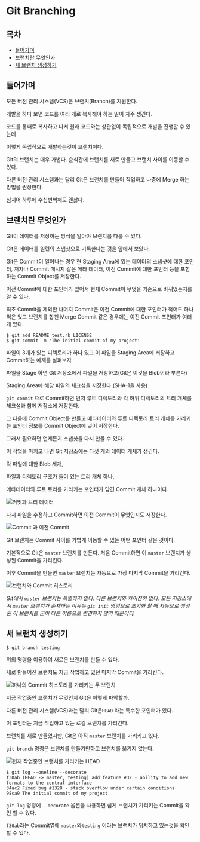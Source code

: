 # Git Branching



## 목차

- [들어가며](#들어가며)
- [브랜치란 무엇인가](#브랜치란-무엇인가)
- [새 브랜치 생성하기](#새-브랜치-생성하기)



## 들어가며

모든 버전 관리 시스템(VCS)은 브랜치(Branch)를 지원한다.

개발을 하다 보면 코드를 여러 개로 복사해야 하는 일이 자주 생긴다.

코드를 통째로 복사하고 나서 원래 코드와는 상관없이 독립적으로 개발을 진행할 수 있는데

이렇게 독립적으로 개발하는것이 브랜치이다.

Git의 브랜치는 매우 가볍다. 순식간에 브랜치를 새로 만들고 브랜치 사이를 이동할 수 있다.

다른 버전 관리 시스템과는 달리 Git은 브랜치를 만들어 작업하고 나중에 Merge 하는 방법을 권장한다.

심지어 하루에 수십번씩해도 괜찮다.



## 브랜치란 무엇인가

Git이 데이터를 저장하는 방식을 알아야 브랜치를 다룰 수 있다.

Git은 데이터를 일련의 스냅샷으로 기록한다는 것을 앞에서 보았다.

Git은 Commit이 일어나는 경우 현 Staging Area에 있는 데이터의 스냅샷에 대한 포인터, 저자나 Commit 메시지 같은 메타 데이터, 이전 Commit에 대한 포인터 등을 포함하는 Commit Object를 저장한다.

이전 Commit에 대한 포인터가 있어서 현재 Commit이 무엇을 기준으로 바뀌었는지를 알 수 있다.

최초 Commit을 제외한 나머지 Commit은 이전 Commit에 대한 포인터가 적어도 하나씩은 있고
브랜치를 합친 Merge Commit 같은 경우에는 이전 Commit 포인터가 여러개 있다.



```
$ git add README test.rb LICENSE
$ git commit -m 'The initial commit of my project'
```

파일이 3개가 있는 디렉토리가 하나 있고 이 파일을 Staging Area에 저장하고 Commit하는 예제를 살펴보자

파일을 Stage 하면 Git 저장소에서 파일을 저장하고(Git은 이것을 Blob이라 부른다)

Staging Area에 해당 파일의 체크섬을 저장한다.(SHA-1을 사용)



``git commit`` 으로 Commit하면 먼저 루트 디렉토리와 각 하위 디렉토리의 트리 개체를 체크섬과 함께 저장소에 저장한다.

그 다음에 Commit Object를 만들고 메타데이터와 루트 디렉토리 트리 개체를 가리키는 포인터 정보를
Commit Object에 넣어 저장한다.

그래서 필요하면 언제든지 스냅샷을 다시 만들 수 있다.



이 작업을 마치고 나면 Git 저장소에는 다섯 개의 데이터 개체가 생긴다.

각 파일에 대한 Blob 세개,

파일과 디렉토리 구조가 들어 있는 트리 개체 하나,

메타데이터와 루트 트리를 가리키는 포인터가 담긴 Commit 개체 하나이다.

![커밋과 트리 데이터](https://git-scm.com/book/en/v2/images/commit-and-tree.png)

다시 파일을 수정하고 Commit하면 이전 Commit이 무엇인지도 저장한다.

![Commit 과 이전 Commit](https://git-scm.com/book/en/v2/images/commits-and-parents.png)



Git 브랜치는 Commit 사이를 가볍게 이동할 수 있는 어떤 포인터 같은 것이다.

기본적으로 Git은 ``master`` 브랜치를 만든다. 처음 Commit하면 이 ``master`` 브랜치가 생성된 Commit을 가리킨다.

이후 Commit을 만들면 ``master`` 브랜치는 자동으로 가장 마지막 Commit을 가리킨다.

![브랜치와 Commit 히스토리](https://git-scm.com/book/en/v2/images/branch-and-history.png)

_Git에서 ``master`` 브랜치는 특별하지 않다. 다른 브랜치와 차이점이 없다.
모든 저장소에서 ``master`` 브랜치가 존재하는 이유는 ``git init`` 명령으로 초기화 할 때
자동으로 생성된 이 브랜치를 굳이 다른 이름으로 변경하지 않기 때문이다._



## 새 브랜치 생성하기

```
$ git branch testing
```

위의 명령을 이용하여 새로운 브랜치를 만들 수 있다.

새로 만들어진 브랜치도 지금 작업하고 있던 마지막 Commit을 가리킨다.

![하나의 Commit 히스토리를 가리키는 두 브랜치](https://git-scm.com/book/en/v2/images/two-branches.png)

지금 작업중인 브랜치가 무엇인지 Git은 어떻게 파악할까.

다른  버전 관리 시스템(VCS)과는 달리 Git은``HEAD`` 라는 특수한 포인터가 있다.

이 포인터는 지금 작업하고 있는 로컬 브랜치를 가리킨다.

브랜치를 새로 만들었지만, Git은 아직 ``master`` 브랜치를 가리키고 있다.

``git branch`` 명령은 브랜치를 만들기만하고 브랜치를 옮기지 않는다.

![현재 작업중인 브랜치를 가리키는 HEAD](https://git-scm.com/book/en/v2/images/head-to-master.png)

```
$ git log --oneline --decorate
f30ab (HEAD -> master, testing) add feature #32 - ability to add new formats to the central interface
34ac2 Fixed bug #1328 - stack overflow under certain conditions
98ca9 The initial commit of my project
```

``git log`` 명령에 ``--decorate`` 옵션을 사용하면 쉽게 브랜치가 가리키는 Commit을 확인 할 수 있다.

``f30ab``라는 Commit옆에 ``master``와``testing`` 이라는 브랜치가 위치하고 있는것을 확인 할 수 있다.
